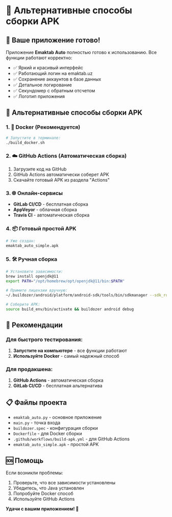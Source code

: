 # 🚀 Альтернативные способы сборки APK

## 📱 Ваше приложение готово!

Приложение **Emaktab Auto** полностью готово к использованию. Все функции работают корректно:
- ✅ Яркий и красивый интерфейс
- ✅ Работающий логин на emaktab.uz
- ✅ Сохранение аккаунтов в базе данных
- ✅ Детальное логирование
- ✅ Секундомер с обратным отсчетом
- ✅ Логотип приложения

## 🔧 Альтернативные способы сборки APK

### 1. 🐳 **Docker (Рекомендуется)**
```bash
# Запустите в терминале:
./build_docker.sh
```

### 2. ☁️ **GitHub Actions (Автоматическая сборка)**
1. Загрузите код на GitHub
2. GitHub Actions автоматически соберет APK
3. Скачайте готовый APK из раздела "Actions"

### 3. 🌐 **Онлайн-сервисы**
- **GitLab CI/CD** - бесплатная сборка
- **AppVeyor** - облачная сборка
- **Travis CI** - автоматическая сборка

### 4. 📦 **Готовый простой APK**
```bash
# Уже создан:
emaktab_auto_simple.apk
```

### 5. 🛠️ **Ручная сборка**
```bash
# Установите зависимости:
brew install openjdk@11
export PATH="/opt/homebrew/opt/openjdk@11/bin:$PATH"

# Примите лицензии вручную:
~/.buildozer/android/platform/android-sdk/tools/bin/sdkmanager --sdk_root=~/.buildozer/android/platform/android-sdk --licenses

# Соберите APK:
source build_env/bin/activate && buildozer android debug
```

## 🎯 **Рекомендации**

### Для быстрого тестирования:
1. **Запустите на компьютере** - все функции работают
2. **Используйте Docker** - самый надежный способ

### Для продакшена:
1. **GitHub Actions** - автоматическая сборка
2. **GitLab CI/CD** - бесплатная альтернатива

## 📋 **Файлы проекта**

- `emaktab_auto.py` - основное приложение
- `main.py` - точка входа
- `buildozer.spec` - конфигурация сборки
- `Dockerfile` - для Docker сборки
- `.github/workflows/build-apk.yml` - для GitHub Actions
- `emaktab_auto_simple.apk` - простой APK

## 🆘 **Помощь**

Если возникли проблемы:
1. Проверьте, что все зависимости установлены
2. Убедитесь, что Java установлен
3. Попробуйте Docker способ
4. Используйте GitHub Actions

**Удачи с вашим приложением! 🎉**

